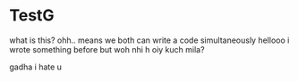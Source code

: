 # TestG

what is this?
ohh.. means we both can write a code simultaneously
hellooo
i wrote something before but woh nhi h
oiy
kuch mila?



gadha i hate u
